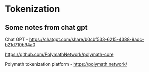 # Tokenization

## Some notes from chat gpt


Chat GPT - https://chatgpt.com/share/b0cbf533-6215-4388-9adc-b21d710b94a0

https://github.com/PolymathNetwork/polymath-core

Polymath tokenization platform - https://polymath.network/


